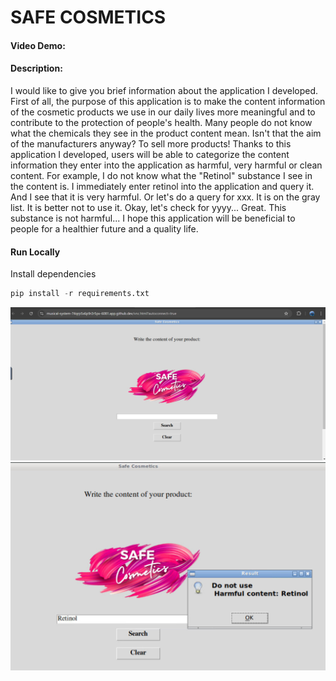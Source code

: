 # SAFE COSMETICS
#### Video Demo:  <URL HERE>

#### Description:
I would like to give you brief information about the application I developed.
First of all, the purpose of this application is to make the content information of the cosmetic products we use in our daily lives more meaningful and to contribute to the protection of people's health.
Many people do not know what the chemicals they see in the product content mean. Isn't that the aim of the manufacturers anyway? To sell more products!
Thanks to this application I developed, users will be able to categorize the content information they enter into the application as harmful, very harmful or clean content.
For example, I do not know what the "Retinol" substance I see in the content is. I immediately enter retinol into the application and query it. And I see that it is very harmful.
Or let's do a query for xxx. It is on the gray list. It is better not to use it.
Okay, let's check for yyyy... Great. This substance is not harmful...
I hope this application will be beneficial to people for a healthier future and a quality life.


#### Run Locally

Install dependencies
```python
pip install -r requirements.txt
```
![Logo](https://github.com/BaldanEsra/SafeCosmetic/blob/main/proje1.png)
![Logo](https://github.com/BaldanEsra/SafeCosmetic/blob/main/proje2.png)
